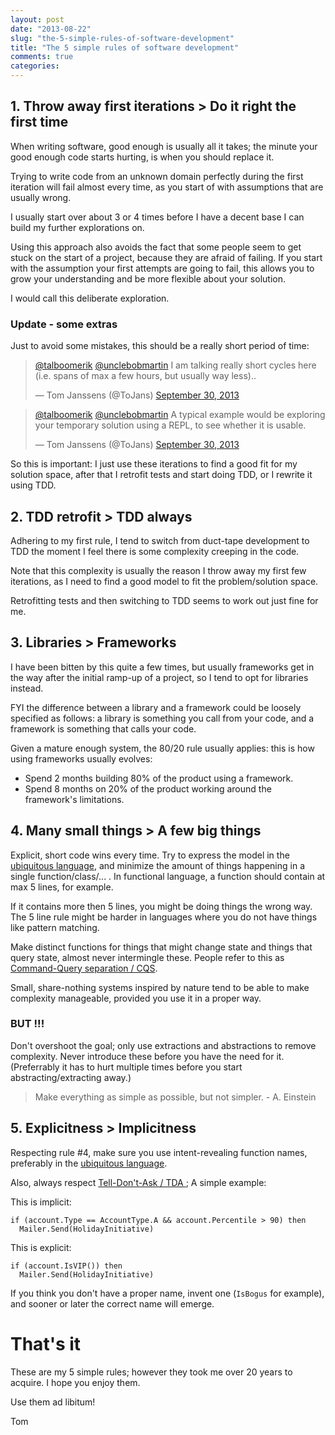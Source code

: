 ```yaml
---
layout: post
date: "2013-08-22"
slug: "the-5-simple-rules-of-software-development"
title: "The 5 simple rules of software development"
comments: true
categories: 
---
```


## 1. Throw away first iterations > Do it right the first time

When writing software, good enough is usually all it takes; the minute your good enough code starts hurting, is when you should replace it.

Trying to write code from an unknown domain perfectly during the first iteration will fail almost every time, as you start of with assumptions that are usually wrong.

I usually start over about 3 or 4 times before I have a decent base I can build my further explorations on.

Using this approach also avoids the fact that some people seem to get stuck on the start of a project, because they are afraid of failing. If you start with the assumption your first attempts are going to fail, this allows you to grow your understanding and be more flexible about your solution.

I would call this deliberate exploration.

### Update - some extras

Just to avoid some mistakes, this should be a really short period of time:

<blockquote class="twitter-tweet"><p><a href="https://twitter.com/talboomerik">@talboomerik</a> <a href="https://twitter.com/unclebobmartin">@unclebobmartin</a> I am talking really short cycles here (i.e. spans of max a few hours, but usually way less)..</p>&mdash; Tom Janssens (@ToJans) <a href="https://twitter.com/ToJans/statuses/384685527040946176">September 30, 2013</a></blockquote>
<script async src="//platform.twitter.com/widgets.js" charset="utf-8"></script>

<blockquote class="twitter-tweet"><p><a href="https://twitter.com/talboomerik">@talboomerik</a> <a href="https://twitter.com/unclebobmartin">@unclebobmartin</a> A typical example would be exploring your temporary solution using a REPL, to see whether it is usable.</p>&mdash; Tom Janssens (@ToJans) <a href="https://twitter.com/ToJans/statuses/384684916509655041">September 30, 2013</a></blockquote>
<script async src="//platform.twitter.com/widgets.js" charset="utf-8"></script>

So this is important: I just use these iterations to find a good fit for my solution space, after that I retrofit tests and start doing TDD, or I rewrite it
using TDD.



## 2. TDD retrofit > TDD always

Adhering to my first rule, I tend to switch from duct-tape development to TDD the moment I feel there is some complexity creeping in the code. 

Note that this complexity is usually the reason I throw away my first few iterations, as I need to find a good model to fit the problem/solution space.

Retrofitting tests and then switching to TDD seems to work out just fine for me.

## 3. Libraries > Frameworks

I have been bitten by this quite a few times, but usually frameworks get in the way after the initial ramp-up of a project, so I tend to opt for libraries instead.

FYI the difference between a library and a framework could be loosely specified as follows: a library is something you call from your code, and a framework is something that calls your code.

Given a mature enough system, the 80/20 rule usually applies: this is how using frameworks usually evolves:

- Spend 2 months building 80% of the product using a framework.
- Spend 8 months on 20% of the product working around the framework's limitations.

## 4. Many small things > A few big things

Explicit, short code wins every time. Try to express the model in the [ubiquitous language](http://martinfowler.com/bliki/UbiquitousLanguage.html), and minimize the amount of things happening in a single function/class/... . In functional language, a function should contain at max 5 lines, for example.

If it contains more then 5 lines, you might be doing things the wrong way. The 5 line rule might be harder in languages where you do not have things like pattern matching.

Make distinct functions for things that might change state and things that query state, almost never intermingle these. People refer to this as [Command-Query separation / CQS](http://en.wikipedia.org/wiki/Command%E2%80%93query_separation).

Small, share-nothing systems inspired by nature tend to be able to make complexity manageable, provided you use it in a proper way.

### BUT !!!

Don't overshoot the goal; only use extractions and abstractions to remove complexity. Never introduce these before you have the need for it. (Preferrably it has to hurt multiple times before you start abstracting/extracting away.)

> Make everything as simple as possible, but not simpler. - A. Einstein

## 5. Explicitness > Implicitness

Respecting rule #4, make sure you use intent-revealing function names, preferably in the [ubiquitous language](http://martinfowler.com/bliki/UbiquitousLanguage.html). 

Also, always respect [Tell-Don't-Ask / TDA ](http://pragprog.com/articles/tell-dont-ask); A simple example:

This is implicit:

```
if (account.Type == AccountType.A && account.Percentile > 90) then
  Mailer.Send(HolidayInitiative)
````

This is explicit:

```
if (account.IsVIP()) then
  Mailer.Send(HolidayInitiative)
```

If you think you don't have a proper name, invent one (`IsBogus` for example), and sooner or later the correct name will emerge.

# That's it

These are my 5 simple rules; however they took me over 20 years to acquire. I hope you enjoy them.

Use them ad libitum!

Tom
